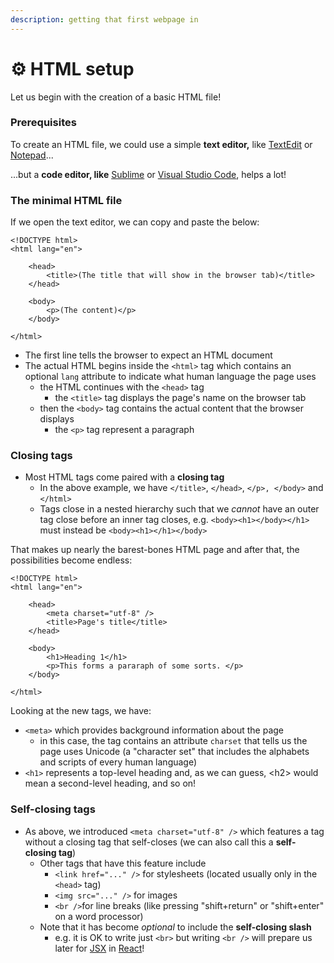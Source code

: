 ```yaml
---
description: getting that first webpage in
---
```


# ⚙️ HTML setup

Let us begin with the creation of a basic HTML file!

### Prerequisites

To create an HTML file, we could use a simple **text editor,** like [TextEdit](https://en.wikipedia.org/wiki/TextEdit) or [Notepad](https://en.wikipedia.org/wiki/Microsoft_Notepad)...

...but a **code editor, like** [Sublime](https://www.sublimetext.org) or [Visual Studio Code](https://code.visualstudio.com), helps a lot!

### The minimal HTML file

If we open the text editor, we can copy and paste the below:

```markup
<!DOCTYPE html>
<html lang="en">

    <head>
        <title>(The title that will show in the browser tab)</title>        
    </head>
    
    <body>
        <p>(The content)</p>
    </body>
    
</html>
```

* The first line tells the browser to expect an HTML document
* The actual HTML begins inside the `<html>` tag which contains an optional `lang` attribute to indicate what human language the page uses
  * the HTML continues with the `<head>` tag&#x20;
    * the `<title>` tag displays the page's name on the browser tab
  * then the `<body>` tag contains the actual content that the browser displays
    * the `<p>` tag represent a paragraph

### Closing tags

* Most HTML tags come paired with a **closing tag**
  * In the above example, we have `</title>`, `</head>`, `</p>, </body>` and `</html>`
  * Tags close in a nested hierarchy such that we _cannot_ have an outer tag close before an inner tag closes, e.g. `<body><h1></body></h1>` must instead be `<body><h1></h1></body>`

That makes up nearly the barest-bones HTML page and after that, the possibilities become endless:

```markup
<!DOCTYPE html>
<html lang="en">

    <head>
        <meta charset="utf-8" />
        <title>Page's title</title>        
    </head>
    
    <body>
        <h1>Heading 1</h1>
        <p>This forms a pararaph of some sorts. </p>
    </body>
    
</html>
```

Looking at the new tags, we have:&#x20;

* `<meta>` which provides background information about the page
  * in this case, the tag contains an attribute `charset` that tells us the page uses Unicode (a "character set" that includes the alphabets and scripts of every human language)&#x20;
* `<h1>` represents a top-level heading and, as we can guess, \<h2> would mean a second-level heading, and so on!

### Self-closing tags

* As above, we introduced `<meta charset="utf-8" />` which features a tag without a closing tag that self-closes (we can also call this a **self-closing tag**)
  * Other tags that have this feature include
    * `<link href="..." />` for stylesheets (located usually only in the `<head>` tag)
    * `<img src="..." />` for images
    * `<br />`for line breaks (like pressing "shift+return" or "shift+enter" on a word processor)
  * Note that it has become _optional_ to include the **self-closing slash**
    * e.g. it is OK to write just `<br>` but writing `<br />` will prepare us later for [JSX](../react/react-jsx.md) in [React](../react/)!
